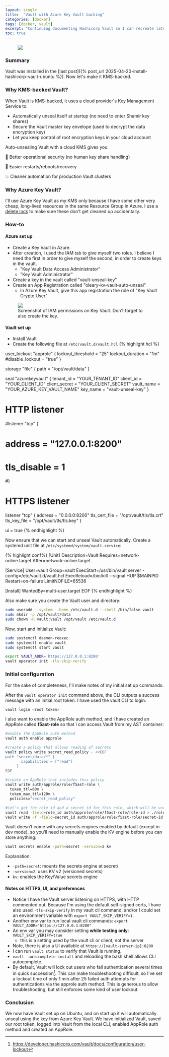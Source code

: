 ```yaml
---
layout: single
title:  "Vault with Azure Key Vault backing"
categories: [docker]
tags: [docker, vault]
excerpt: "Continuing documenting Hashicorp Vault so I can recreate later" #this is a custom variable meant for a short description to be displayed on home page
toc: true
---
```

<figure>
    <a href="/assets/vault-setup-kms/vault-kms-header-image.png"><img src="/assets/vault-setup-kms/vault-kms-header-image.png"></a>
</figure>

### Summary
Vault was installed in the [last post]({% post_url 2025-04-20-install-hashicorp-vault-ubuntu %}). Now let's make it KMS-backed.

### Why KMS-backed Vault?
When Vault is KMS-backed, it uses a cloud provider's Key Management Service to:
- Automatically unseal itself at startup (no need to enter Shamir key shares)
- Secure the Vault master key envelope (used to decrypt the data encryption key)
- Let you keep control of root encryption keys in your cloud account

Auto-unsealing Vault with a cloud KMS gives you:

🔐 Better operational security (no human key share handling)

🔁 Easier restarts/reboots/recovery

💥 Cleaner automation for production Vault clusters

### Why Azure Key Vault?
I'll use Azure Key Vault as my KMS only because I have some other very cheap, long-lived resources in the same Resource Group in Azure. I use a [delete lock](https://learn.microsoft.com/en-us/azure/azure-resource-manager/management/lock-resources?tabs=json) to make sure these don't get cleaned up accidentally. 

### How-to

#### Azure set up

- Create a Key Vault in Azure.
- After creation, I used the IAM tab to give myself two roles. I believe I need the first in order to give myself the second, in order to create keys in the vault.
  - "Key Vault Data Access Administrator"
  - "Key Vault Administrator"
- Create a key in the vault called "vault-unseal-key"
- Create an App Registration called "oleary-kv-vault-auto-unseal"
  - In Azure Key Vault, give this app registration the role of "Key Vault Crypto User"

<figure>
    <a href="/assets/vault-setup-kms/key-vault-iam.png"><img src="/assets/vault-setup-kms/key-vault-iam.png"></a><figcaption>Screenshot of IAM permissions on Key Vault. Don't forget to also create the key.</figcaption>
</figure>

#### Vault set up

- Install Vault
- Create the following file at `/etc/vault.d/vault.hcl`
{% highlight hcl %}

user_lockout "approle" {
 lockout_threshold = "25"
 lockout_duration = "1m"
 #disable_lockout = "true"
}

storage "file" {
  path = "/opt/vault/data"
}

seal "azurekeyvault" {
  tenant_id      = "YOUR_TENANT_ID"
  client_id      = "YOUR_CLIENT_ID"
  client_secret  = "YOUR_CLIENT_SECRET"
  vault_name     = "YOUR_AZURE_KEY_VAULT_NAME"
  key_name       = "vault-unseal-key"
}

# HTTP listener
#listener "tcp" {
#  address = "127.0.0.1:8200"
#  tls_disable = 1
#}

# HTTPS listener
listener "tcp" {
  address       = "0.0.0.0:8200"
  tls_cert_file = "/opt/vault/tls/tls.crt"
  tls_key_file  = "/opt/vault/tls/tls.key"
}


ui = true
{% endhighlight %}

Now ensure that we can start and unseal Vault automatically. Create a systemd unit file at `/etc/systemd/system/vault.service`:

{% highlight conf%}
[Unit]
Description=Vault
Requires=network-online.target
After=network-online.target

[Service]
User=vault
Group=vault
ExecStart=/usr/bin/vault server -config=/etc/vault.d/vault.hcl
ExecReload=/bin/kill --signal HUP \$MAINPID
Restart=on-failure
LimitNOFILE=65536

[Install]
WantedBy=multi-user.target
EOF
{% endhighlight %}

Also make sure you create the Vault user and directory:
````bash
sudo useradd --system --home /etc/vault.d --shell /bin/false vault
sudo mkdir -p /opt/vault/data
sudo chown -R vault:vault /opt/vault /etc/vault.d
````
Now, start and initialize Vault:
````bash
sudo systemctl daemon-reexec
sudo systemctl enable vault
sudo systemctl start vault

export VAULT_ADDR='https://127.0.0.1:8200'
vault operator init -tls-skip-verify
````

### Initial configuration
For the sake of completeness, I'll make notes of my initial set up commands.

After the `vault operator init` command above, the CLI outputs a success message with an initial root token. I have used the vault CLI to login:
````bash
vault login <root token>
````
I also want to enable the AppRole auth method, and I have created an AppRole called **f5ast-role** so that I can access Vault from my AST container:
````bash
#enable the AppRole auth method
vault auth enable approle

#create a policy that allows reading of secrets
vault policy write secret_read_policy - <<EOF
path "secret/data/*" {
       capabilities = ["read"]
     }
EOF

#create an AppRole that includes this policy
vault write auth/approle/role/f5ast-role \
  token_ttl=60m \
  token_max_ttl=120m \
  policies="secret_read_policy"

#Let's get the role id and a secret id for this role, which will be used in our sidecar agent.
vault read -field=role_id auth/approle/role/f5ast-role/role-id > ./role_id
vault write -f -field=secret_id auth/approle/role/f5ast-role/secret-id > ./secret_id
````

Vault doesn’t come with any secrets engines enabled by default (except in dev mode), so you’ll need to manually enable the KV engine before you can store anything:
````bash
vault secrets enable -path=secret -version=2 kv
````
Explanation:
* `-path=secret`: mounts the secrets engine at secret/
* `-version=2`: uses KV v2 (versioned secrets)
* `kv`: enables the Key/Value secrets engine

#### Notes on HTTPS, UI, and preferences
- Notice I have the Vault server listening on HTTPS, with HTTP commented out. Because I'm using the default self-signed certs, I have also used `-tls-skip-verify` in my vault cli command, and/or I could set an environment variable with `export VAULT_SKIP_VERIFY=1`.
- Another env var to run local vault cli commands: `export VAULT_ADDR="https://127.0.0.1:8200"`
- An env var you may consider setting **while testing only**: `VAULT_SKIP_VERIFY=true`
  - this is a setting used by the vault cli or client, not the server
- Note, there is also a UI available at `https://[vault-server-ip]:8200`
- I can run `vault status` to verify that Vault is running.
- `vault -autocomplete-install` and reloading the bash shell allows CLI autocomplete.
- By default, Vault will lock out users who fail authentication several times in quick succession[^1]. This can make troubleshooting difficult, so I've set a lockout time of only 1 min after 25 failed auth attempts for authentications via the approle auth method. This is generous to allow troubleshooting, but still enforces some kind of user lockout.

### Conclusion
We now have Vault set up on Ubuntu, and on start up it will automatically unseal using the key from Azure Key Vault. We have initialized Vault, saved our root token, logged into Vault from the local CLI, enabled AppRole auth method and created an AppRole.

[^1]: https://developer.hashicorp.com/vault/docs/configuration/user-lockout